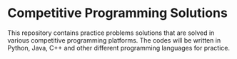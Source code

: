 # Competitive Programming Solutions
This repository contains practice problems solutions that are solved in various competitive programming platforms. The codes will be written in Python, Java, C++ and other different programming languages for practice.
